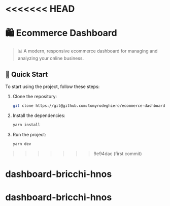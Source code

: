 <<<<<<< HEAD
=======
# 🛍️ Ecommerce Dashboard

> 📊 A modern, responsive ecommerce dashboard for managing and analyzing your online business.

## 🚀 Quick Start

To start using the project, follow these steps:

1. Clone the repository:

   ```bash
   git clone https://git@github.com:tomyrodeghiero/ecommerce-dashboard.git
   ```

2. Install the dependencies:

   ```bash
   yarn install
   ```

3. Run the project:

   ```bash
   yarn dev
   ```
>>>>>>> 9e94dac (first commit)
# dashboard-bricchi-hnos
# dashboard-bricchi-hnos
